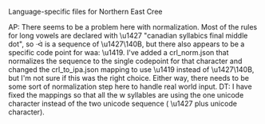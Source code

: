 Language-specific files for Northern East Cree

AP: There seems to be a problem here with normalization. Most of the rules for long vowels are declared with \u1427 "canadian syllabics final middle dot", so ᐧᐋ is a sequence of \u1427\140B, but there also appears to be a specific code point for waa: \u1419. I've added a crl_norm.json that normalizes the sequence to the single codepoint for that character and changed the crl_to_ipa.json mapping to use \u1419 instead of \u1427\140B, but I'm not sure if this was the right choice. Either way, there needs to be some sort of normalization step here to handle real world input.
DT: I have fixed the mappings so that all the w syllables are using the one unicode character instead of the two unicode sequence ( \u1427 plus unicode character). 
